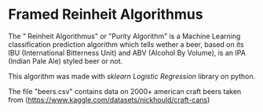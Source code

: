 # Framed Reinheit Algorithmus

The " Reinheit Algorithmus" or "Purity Algorithm" is a Machine Learning classification prediction algorithm which tells wether a beer, based on its IBU (International Bitterness Unit) and ABV (Alcohol By Volume), is an IPA (Indian Pale Ale) styled beer or not.

This algorithm was made with _sklearn Logistic Regression_ library on python.

The file "beers.csv" contains data on 2000+ american craft beers taken from (https://www.kaggle.com/datasets/nickhould/craft-cans)

